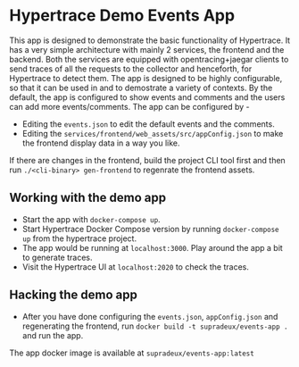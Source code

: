 # Hypertrace Demo Events App
This app is designed to demonstrate the basic functionality of Hypertrace. It has a very simple architecture with mainly 2 services, the frontend and the backend. Both the services are equipped with opentracing+jaegar clients to send traces of all the requests to the collector and henceforth, for Hypertrace to detect them.
The app is designed to be highly configurable, so that it can be used in and to demostrate a variety of contexts. By the default, the app is configured to show events and comments and the users can add more events/comments. 
The app can be configured by -
* Editing the `events.json` to edit the default events and the comments.
* Editing the `services/frontend/web_assets/src/appConfig.json` to make the frontend display data in a way you like.

If there are changes in the frontend, build the project CLI tool first and then run `./<cli-binary> gen-frontend` to regenrate the frontend assets.

## Working with the demo app
* Start the app with `docker-compose up`.
* Start Hypertrace Docker Compose version by running `docker-compose up` from the hypertrace project.
* The app would be running at `localhost:3000`. Play around the app a bit to generate traces.
* Visit the Hypertrace UI at `localhost:2020` to check the traces.

## Hacking the demo app
* After you have done configuring the `events.json`, `appConfig.json` and regenerating the frontend, run `docker build -t supradeux/events-app .` and run the app.

The app docker image is available at `supradeux/events-app:latest`
